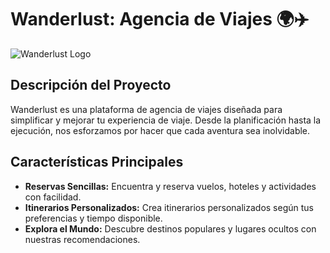 # Wanderlust: Agencia de Viajes 🌍✈️

![Wanderlust Logo](url_del_logo)

## Descripción del Proyecto

Wanderlust es una plataforma de agencia de viajes diseñada para simplificar y mejorar tu experiencia de viaje. Desde la planificación hasta la ejecución, nos esforzamos por hacer que cada aventura sea inolvidable.

## Características Principales

- **Reservas Sencillas:** Encuentra y reserva vuelos, hoteles y actividades con facilidad.
- **Itinerarios Personalizados:** Crea itinerarios personalizados según tus preferencias y tiempo disponible.
- **Explora el Mundo:** Descubre destinos populares y lugares ocultos con nuestras recomendaciones.
